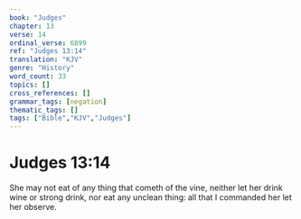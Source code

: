 ```yaml
---
book: "Judges"
chapter: 13
verse: 14
ordinal_verse: 6899
ref: "Judges 13:14"
translation: "KJV"
genre: "History"
word_count: 33
topics: []
cross_references: []
grammar_tags: [negation]
thematic_tags: []
tags: ["Bible","KJV","Judges"]
---
```


# Judges 13:14

She may not eat of any thing that cometh of the vine, neither let her drink wine or strong drink, nor eat any unclean thing: all that I commanded her let her observe.
